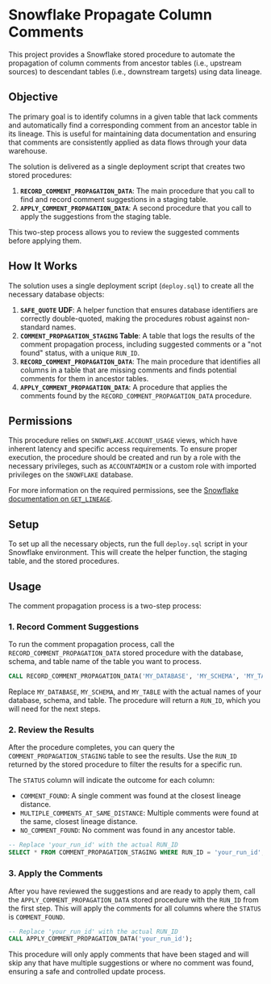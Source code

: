 # Snowflake Propagate Column Comments

This project provides a Snowflake stored procedure to automate the propagation of column comments from ancestor tables (i.e., upstream sources) to descendant tables (i.e., downstream targets) using data lineage.

## Objective

The primary goal is to identify columns in a given table that lack comments and automatically find a corresponding comment from an ancestor table in its lineage. This is useful for maintaining data documentation and ensuring that comments are consistently applied as data flows through your data warehouse.

The solution is delivered as a single deployment script that creates two stored procedures:

1. **`RECORD_COMMENT_PROPAGATION_DATA`**: The main procedure that you call to find and record comment suggestions in a staging table.
2. **`APPLY_COMMENT_PROPAGATION_DATA`**: A second procedure that you call to apply the suggestions from the staging table.

This two-step process allows you to review the suggested comments before applying them.

## How It Works

The solution uses a single deployment script (`deploy.sql`) to create all the necessary database objects:

1. **`SAFE_QUOTE` UDF**: A helper function that ensures database identifiers are correctly double-quoted, making the procedures robust against non-standard names.
2. **`COMMENT_PROPAGATION_STAGING` Table**: A table that logs the results of the comment propagation process, including suggested comments or a "not found" status, with a unique `RUN_ID`.
3. **`RECORD_COMMENT_PROPAGATION_DATA`**: The main procedure that identifies all columns in a table that are missing comments and finds potential comments for them in ancestor tables.
4. **`APPLY_COMMENT_PROPAGATION_DATA`**: A procedure that applies the comments found by the `RECORD_COMMENT_PROPAGATION_DATA` procedure.

## Permissions

This procedure relies on `SNOWFLAKE.ACCOUNT_USAGE` views, which have inherent latency and specific access requirements. To ensure proper execution, the procedure should be created and run by a role with the necessary privileges, such as `ACCOUNTADMIN` or a custom role with imported privileges on the `SNOWFLAKE` database.

For more information on the required permissions, see the [Snowflake documentation on `GET_LINEAGE`](https://docs.snowflake.com/en/sql-reference/functions/get_lineage).

## Setup

To set up all the necessary objects, run the full `deploy.sql` script in your Snowflake environment. This will create the helper function, the staging table, and the stored procedures.

## Usage

The comment propagation process is a two-step process:

### 1. Record Comment Suggestions

To run the comment propagation process, call the `RECORD_COMMENT_PROPAGATION_DATA` stored procedure with the database, schema, and table name of the table you want to process.

```sql
CALL RECORD_COMMENT_PROPAGATION_DATA('MY_DATABASE', 'MY_SCHEMA', 'MY_TABLE');
```

Replace `MY_DATABASE`, `MY_SCHEMA`, and `MY_TABLE` with the actual names of your database, schema, and table. The procedure will return a `RUN_ID`, which you will need for the next steps.

### 2. Review the Results

After the procedure completes, you can query the `COMMENT_PROPAGATION_STAGING` table to see the results. Use the `RUN_ID` returned by the stored procedure to filter the results for a specific run.

The `STATUS` column will indicate the outcome for each column:

* `COMMENT_FOUND`: A single comment was found at the closest lineage distance.
* `MULTIPLE_COMMENTS_AT_SAME_DISTANCE`: Multiple comments were found at the same, closest lineage distance.
* `NO_COMMENT_FOUND`: No comment was found in any ancestor table.

```sql
-- Replace 'your_run_id' with the actual RUN_ID
SELECT * FROM COMMENT_PROPAGATION_STAGING WHERE RUN_ID = 'your_run_id';
```

### 3. Apply the Comments

After you have reviewed the suggestions and are ready to apply them, call the `APPLY_COMMENT_PROPAGATION_DATA` stored procedure with the `RUN_ID` from the first step. This will apply the comments for all columns where the `STATUS` is `COMMENT_FOUND`.

```sql
-- Replace 'your_run_id' with the actual RUN_ID
CALL APPLY_COMMENT_PROPAGATION_DATA('your_run_id');
```

This procedure will only apply comments that have been staged and will skip any that have multiple suggestions or where no comment was found, ensuring a safe and controlled update process.
